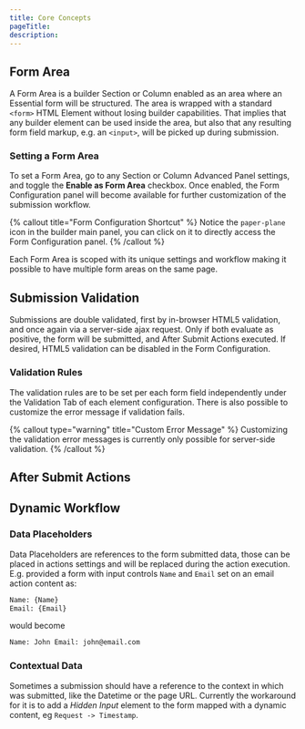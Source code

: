 ```yaml
---
title: Core Concepts
pageTitle:
description:
---
```


## Form Area

A Form Area is a builder Section or Column enabled as an area where an Essential form will be structured. The area is wrapped with a standard `<form>` HTML Element without losing builder capabilities. That implies that any builder element can be used inside the area, but also that any resulting form field markup, e.g. an `<input>`, will be picked up during submission.

### Setting a Form Area

To set a Form Area, go to any Section or Column Advanced Panel settings, and toggle the **Enable as Form Area** checkbox.
Once enabled, the Form Configuration panel will become available for further customization of the submission workflow.

{% callout title="Form Configuration Shortcut" %}
Notice the `paper-plane` icon in the builder main panel, you can click on it to directly access the Form Configuration panel.
{% /callout %}

Each Form Area is scoped with its unique settings and workflow making it possible to have multiple form areas on the same page.

## Submission Validation

Submissions are double validated, first by in-browser HTML5 validation, and once again via a server-side ajax request. Only if both evaluate as positive, the form will be submitted, and After Submit Actions executed. If desired, HTML5 validation can be disabled in the Form Configuration.

### Validation Rules

The validation rules are to be set per each form field independently under the Validation Tab of each element configuration. There is also possible to customize the error message if validation fails.

{% callout type="warning" title="Custom Error Message" %}
Customizing the validation error messages is currently only possible for server-side validation.
{% /callout %}

## After Submit Actions

## Dynamic Workflow

### Data Placeholders

Data Placeholders are references to the form submitted data, those can be placed in actions settings and will be replaced during the action execution. E.g. provided a form with input controls `Name` and `Email` set on an email action content as:

```html
Name: {Name}
Email: {Email}
```

would become

```html
Name: John Email: john@email.com
```

### Contextual Data

Sometimes a submission should have a reference to the context in which was submitted, like the Datetime or the page URL. Currently the workaround for it is to add a _Hidden Input_ element to the form mapped with a dynamic content, eg `Request -> Timestamp`.
